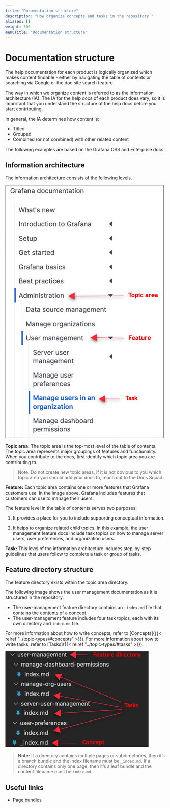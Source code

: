 ```yaml
---
title: "Documentation structure"
description: "How organize concepts and tasks in the repository."
aliases: []
weight: 300
menuTitle: "Documentation structure"
---
```


# Documentation structure

The help documentation for each product is logically organized which makes content findable - either by navigating the table of contents or searching via Google or the doc site search feature.

The way in which we organize content is referred to as the information architecture (IA). The IA for the help docs of each product does vary, so it is important that you understand the structure of the help docs before you start contributing.

In general, the IA determines how content is:
- Titled
- Grouped
- Combined (or not combined) with other related content

The following examples are based on the Grafana OSS and Enterprise docs.

## Information architecture

The information architecture consists of the following levels.

![Grafana table of contents](grafana-toc.png)

**Topic area:** The topic area is the top-most level of the table of contents. The topic area represents major groupings of features and functionality. When you contribute to the docs, first identify which topic area you are contributing to.

> Note: Do not create new topic areas. If it is not obvious to you which topic area you should add your docs to, reach out to the Docs Squad.

**Feature:** Each topic area contains one or more features that Grafana customers use. In the image above, Grafana includes features that customers can use to manage their users.

The feature level in the table of contents serves two purposes:

1. It provides a place for you to include supporting conceptual information.

1. It helps to organize related child topics. In this example, the user management feature docs include task topics on how to manage server users, user preferences, and organization users.

**Task:** This level of the information architecture includes step-by-step guidelines that users follow to complete a task or group of tasks.

## Feature directory structure
The feature directory exists within the topic area directory.

The following image shows the user management documentation as it is structured in the repository.

- The user-management feature directory contains an `_index.md` file that contains the contents of a concept.
- The user-management feature includes four task topics, each with its own directory and `index.md` file.

For more information about how to write concepts, refer to [Concepts]({{< relref "../topic-types/#concepts" >}}). For more information about how to write tasks, refer to [Tasks]({{< relref "../topic-types/#tasks" >}}).

![Feature directory structure](feature-directory.png)

> **Note:** If a directory contains multiple pages or subdirectories, then it’s a branch bundle and the index filename must be `_index.md`. If a directory contains only one page, then it’s a leaf bundle and the content filename must be `index.md`.

## Useful links

- [Page bundles](https://gohugo.io/content-management/page-bundles/)

